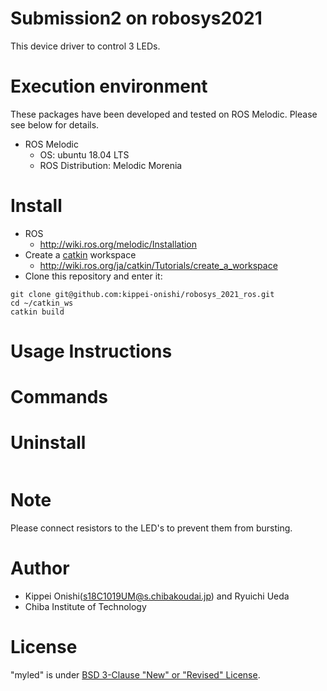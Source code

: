 # Submission2 on robosys2021 

This device driver to control 3 LEDs. 



# Execution environment
These packages have been developed and tested on ROS Melodic. Please see below for details.

- ROS Melodic
  - OS: ubuntu 18.04 LTS
  - ROS Distribution: Melodic Morenia
# Install
- ROS
  - http://wiki.ros.org/melodic/Installation
- Create a [catkin](http://wiki.ros.org/catkin#Installing_catkin) workspace
  - http://wiki.ros.org/ja/catkin/Tutorials/create_a_workspace
- Clone this repository and enter it:
```
git clone git@github.com:kippei-onishi/robosys_2021_ros.git
cd ~/catkin_ws
catkin build
```
# Usage Instructions

# Commands

# Uninstall
```
```

# Note
Please connect resistors to the LED's to prevent them from bursting.
# Author
- Kippei Onishi(s18C1019UM@s.chibakoudai.jp) and Ryuichi Ueda  
- Chiba Institute of Technology  

# License

"myled" is under [BSD 3-Clause "New" or "Revised" License](https://en.wikipedia.org/wiki/BSD_licenses).
